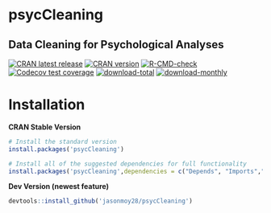 # psycCleaning

##  Data Cleaning for Psychological Analyses

<!-- badges: start -->
[![CRAN latest release](https://www.r-pkg.org/badges/last-release/psycCleaning)](https://cran.r-project.org/package=psycCleaning)
[![CRAN version](https://img.shields.io/cran/v/psycCleaning)](https://cran.r-project.org/package=psycCleaning)
[![R-CMD-check](https://github.com/jasonmoy28/psycCleaning/actions/workflows/R-CMD-check.yaml/badge.svg/)](https://github.com/jasonmoy28/psycCleaning/actions/workflows/R-CMD-check.yaml/) 
[![Codecov test coverage](https://codecov.io/gh/jasonmoy28/psycCleaning/branch/master/graph/badge.svg/)](https://app.codecov.io/gh/jasonmoy28/psycCleaning?branch=master)
[![download-total](https://cranlogs.r-pkg.org/badges/grand-total/psycCleaning)](https://cran.r-project.org/package=psycCleaning)
[![download-monthly](https://cranlogs.r-pkg.org/badges/psycCleaning)](https://cran.r-project.org/package=psycCleaning)
<!-- badges: end -->

# Installation

**CRAN Stable Version**

```R
# Install the standard version 
install.packages('psycCleaning')

# Install all of the suggested dependencies for full functionality 
install.packages('psycCleaning',dependencies = c("Depends", "Imports","Suggests")) 
```
**Dev Version (newest feature)**

```R
devtools::install_github('jasonmoy28/psycCleaning')
```


